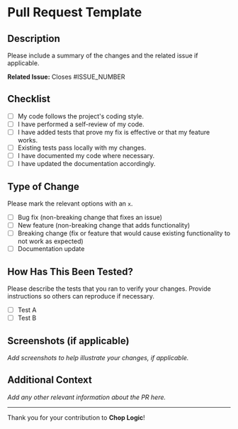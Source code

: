 # Pull Request Template

## Description

Please include a summary of the changes and the related issue if applicable.

**Related Issue:** Closes #ISSUE_NUMBER

## Checklist

- [ ] My code follows the project's coding style.
- [ ] I have performed a self-review of my code.
- [ ] I have added tests that prove my fix is effective or that my feature works.
- [ ] Existing tests pass locally with my changes.
- [ ] I have documented my code where necessary.
- [ ] I have updated the documentation accordingly.

## Type of Change

Please mark the relevant options with an `x`.

- [ ] Bug fix (non-breaking change that fixes an issue)
- [ ] New feature (non-breaking change that adds functionality)
- [ ] Breaking change (fix or feature that would cause existing functionality to not work as expected)
- [ ] Documentation update

## How Has This Been Tested?

Please describe the tests that you ran to verify your changes. Provide instructions so others can reproduce if
necessary.

- [ ] Test A
- [ ] Test B

## Screenshots (if applicable)

_Add screenshots to help illustrate your changes, if applicable._

## Additional Context

_Add any other relevant information about the PR here._

---

Thank you for your contribution to **Chop Logic**!
